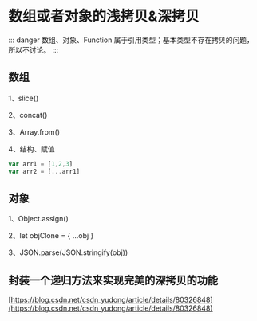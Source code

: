 # 数组或者对象的浅拷贝&深拷贝 <Badge text="todo"/>

::: danger
数组、对象、Function 属于引用类型；基本类型不存在拷贝的问题，所以不讨论。
:::

## 数组

1、slice()

2、concat()

3、Array.from()

4、结构、赋值
``` js
var arr1 = [1,2,3]
var arr2 = [...arr1]
```

## 对象
1、Object.assign()

2、let objClone = { ...obj }

3、JSON.parse(JSON.stringify(obj))

## 封装一个递归方法来实现完美的深拷贝的功能

[https://blog.csdn.net/csdn_yudong/article/details/80326848](https://blog.csdn.net/csdn_yudong/article/details/80326848)